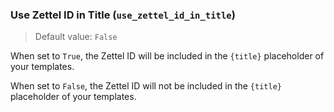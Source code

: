 ### Use Zettel ID in Title (`use_zettel_id_in_title`)

> Default value: `False`

When set to `True`, the Zettel ID will be included in the `{title}` placeholder of your templates. 

When set to `False`, the Zettel ID will not be included in the `{title}` placeholder of your templates.
